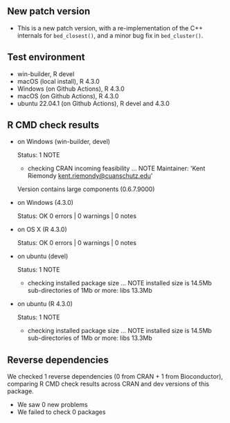 ## New patch version

* This is a new patch version, with a re-implementation of the C++ internals for `bed_closest()`, and a minor bug fix in `bed_cluster()`.

## Test environment

* win-builder, R devel
* macOS (local install), R 4.3.0
* Windows (on Github Actions), R 4.3.0
* macOS (on Github Actions),  R 4.3.0
* ubuntu 22.04.1 (on Github Actions), R devel and 4.3.0

## R CMD check results

* on Windows (win-builder, devel)

  Status: 1 NOTE
  * checking CRAN incoming feasibility ... NOTE
  Maintainer: 'Kent Riemondy <kent.riemondy@cuanschutz.edu>'

  Version contains large components (0.6.7.9000)

* on Windows (4.3.0)
  
  Status: OK
  0 errors | 0 warnings | 0 notes
   
* on OS X (R 4.3.0)

  Status: OK
  0 errors | 0 warnings | 0 notes

* on ubuntu (devel)

  Status: 1 NOTE
  * checking installed package size ... NOTE
  installed size is 14.5Mb
  sub-directories of 1Mb or more:
    libs  13.3Mb
    
* on ubuntu (R 4.3.0)

  Status: 1 NOTE
  * checking installed package size ... NOTE
  installed size is 14.5Mb
  sub-directories of 1Mb or more:
    libs  13.3Mb

## Reverse dependencies

We checked 1 reverse dependencies (0 from CRAN + 1 from Bioconductor), comparing R CMD check results across CRAN and dev versions of this package.

 * We saw 0 new problems
 * We failed to check 0 packages

